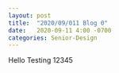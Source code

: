 ```yaml
---
layout: post
title:  "2020/09/011 Blog 0"
date:   2020-09-11 4:00 -0700
categories: Senior-Design
---
```

Hello Testing 12345
